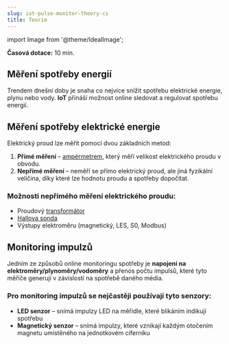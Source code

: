 ```yaml
---
slug: iot-pulse-monitor-theory-cs
title: Teorie
---
```

import Image from '@theme/IdealImage';


**Časová dotace:** 10 min.

## Měření spotřeby energií

Trendem dnešní doby je snaha co nejvíce snížit spotřebu elektrické energie, plynu nebo vody. **IoT** přináší možnost online sledovat a regulovat spotřebu energií.


## Měření spotřeby elektrické energie

Elektrický proud lze měřit pomocí dvou základních metod:

1. **Přímé měření** – [ampérmetrem](https://cs.wikipedia.org/wiki/Amp%C3%A9rmetr), který měří velikost elektrického proudu v obvodu.
2. **Nepřímé měření** – neměří se přímo elektrický proud, ale jiná fyzikální veličina, díky které lze hodnotu proudu a spotřeby dopočítat.

### Možnosti nepřímého měření elektrického proudu:
- Proudový [transformátor](https://cs.wikipedia.org/wiki/Transform%C3%A1tor)  
- [Hallova sonda ](https://cs.wikipedia.org/wiki/Hallova_sonda) 
- Výstupy elektroměru (magnetický, LES, S0, Modbus)


## Monitoring impulzů

Jedním ze způsobů online monitoringu spotřeby je **napojení na elektroměry/plynoměry/vodoměry** a přenos počtu impulsů, které tyto měřiče generují v závislosti na spotřebě daného média.

### Pro monitoring impulzů se nejčastěji používají tyto senzory:

- **LED senzor** – snímá impulzy LED na měřidle, které blikáním indikují spotřebu  
- **Magnetický senzor** – snímá impulzy, které vznikají každým otočením magnetu umístěného na jednotkovém ciferníku


<div class="container">
  <div class="row">
    <Image img={require('./pulse-cabel.avif')}/>
  </div>
</div>




